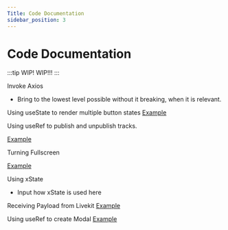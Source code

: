 ```yaml
---
Title: Code Documentation
sidebar_position: 3
---
```


# Code Documentation

:::tip WIP!
WIP!!!
:::

Invoke Axios

- Bring to the lowest level possible without it breaking, when it is relevant.

Using useState to render multiple button states
[Example](https://steep-judo-e9e.notion.site/React-Render-Multiple-States-3f2e66aa89794d819ceb85e8b9aaa47d)

Using useRef to publish and unpublish tracks.

[Example](https://steep-judo-e9e.notion.site/useRef-340a19c20fa3481dad23cc5bbd58a5a1)

Turning Fullscreen

[Example](https://steep-judo-e9e.notion.site/Turning-Fullscreen-12474b947a414b16b1342ef9f745642c)

Using xState

- Input how xState is used here

Receiving Payload from Livekit
[Example](https://steep-judo-e9e.notion.site/Livekit-Receiving-Payload-a1880a49f0214e85932e783192c9b035)

Using useRef to create Modal
[Example](https://steep-judo-e9e.notion.site/Using-useRef-to-create-Modal-e044dc1798714fc48894f0d488989688)
